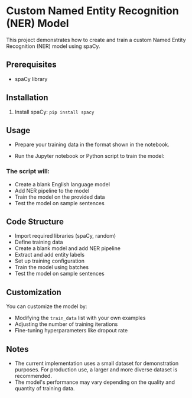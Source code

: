 # Custom Named Entity Recognition (NER) Model

This project demonstrates how to create and train a custom Named Entity Recognition (NER) model using spaCy.

## Prerequisites


- spaCy library

## Installation

1. Install spaCy:
   `pip install spacy`

## Usage

- Prepare your training data in the format shown in the notebook.

- Run the Jupyter notebook or Python script to train the model:

### The script will:
- Create a blank English language model
- Add NER pipeline to the model
- Train the model on the provided data
- Test the model on sample sentences

## Code Structure

- Import required libraries (spaCy, random)
- Define training data
- Create a blank model and add NER pipeline
- Extract and add entity labels
- Set up training configuration
- Train the model using batches
- Test the model on sample sentences

## Customization

You can customize the model by:
- Modifying the `train_data` list with your own examples
- Adjusting the number of training iterations
- Fine-tuning hyperparameters like dropout rate

## Notes

- The current implementation uses a small dataset for demonstration purposes. For production use, a larger and more diverse dataset is recommended.
- The model's performance may vary depending on the quality and quantity of training data.
